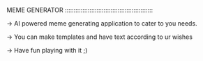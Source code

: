 MEME GENERATOR ::::::::::::::::::::::::::::::::::::::::::::::::::

-> AI powered meme generating application to cater to you needs.

-> You can make templates and have text according to ur wishes 

-> Have fun playing with it ;)
